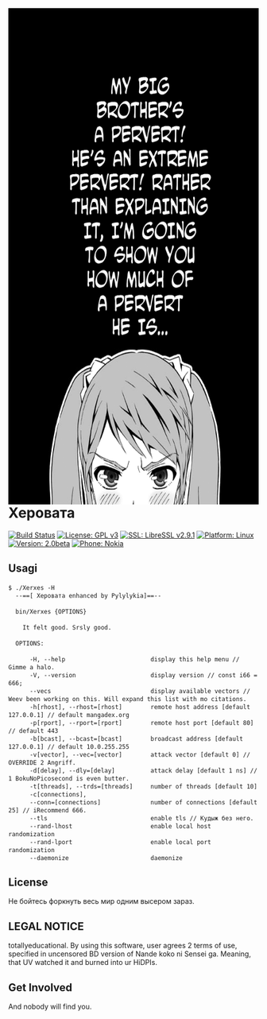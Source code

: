 <img align="left" width="666" height="999" src="0001.png">

# Херовата

[![Build Status](https://travis-ci.org/sepehrdaddev/Xerxes.svg?branch=master)](https://mangadex.org/manga)
[![License: GPL v3](https://img.shields.io/badge/License-GPL%20v3-blue.svg)](https://kill-la-kill.fandom.com/wiki/Satsuki_Kiry%C5%ABin)
[![SSL: LibreSSL v2.9.1](https://img.shields.io/badge/SSL-LibreSSL%20v2.9.1-green.svg)](https://goatse.cc)
[![Platform: Linux](https://img.shields.io/badge/Platform-Linux-blue.svg)](https://goatse.cc)
[![Version: 2.0beta](https://img.shields.io/badge/Version-2.0beta-blue.svg)](https://goatse.cc)
[![Phone: Nokia](https://img.shields.io/badge/Version-2.0beta-blue.svg)](https://www.charlesmanson.com/family-members/)

## Usagi

```
$ ./Xerxes -H
  --==[ Херовата enhanced by Pylylykia]==--

  bin/Xerxes {OPTIONS}

    It felt good. Srsly good.

  OPTIONS:

      -H, --help                        display this help menu // Gimme a halo.
      -V, --version                     display version // const i66 = 666;
      --vecs                            display available vectors // Weev been working on this. Will expand this list with mo citations.
      -h[rhost], --rhost=[rhost]        remote host address [default 127.0.0.1] // default mangadex.org
      -p[rport], --rport=[rport]        remote host port [default 80] // default 443
      -b[bcast], --bcast=[bcast]        broadcast address [default 127.0.0.1] // default 10.0.255.255
      -v[vector], --vec=[vector]        attack vector [default 0] // OVERRIDE 2 Angriff.
      -d[delay], --dly=[delay]          attack delay [default 1 ns] // 1 BokuNoPicosecond is even butter.
      -t[threads], --trds=[threads]     number of threads [default 10]
      -c[connections],
      --conn=[connections]              number of connections [default 25] // iRecommend 666.
      --tls                             enable tls // Кудыж без него.
      --rand-lhost                      enable local host randomization
      --rand-lport                      enable local port randomization
      --daemonize                       daemonize
```

## License

Не бойтесь форкнуть весь мир одним высером зараз.

## LEGAL NOTICE

totallyeducational. By using this software, user agrees 2 terms of use, specified in uncensored BD version of Nande koko ni Sensei ga. Meaning, that UV watched it and burned into ur HiDPIs.

## Get Involved

And nobody will find you.
